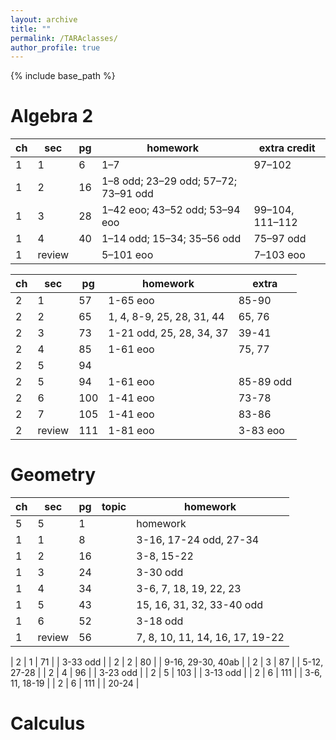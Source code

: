 ```yaml
---
layout: archive
title: ""
permalink: /TARAclasses/
author_profile: true
---
```


{% include base_path %}

# Algebra 2

| ch | sec    | pg | homework                             | extra credit    |
| -- | ------ | -- | ------------------------------------ | --------------- |
| 1  | 1      | 6  | 1–7                                  | 97–102          |
| 1  | 2      | 16 | 1–8 odd; 23–29 odd; 57–72; 73–91 odd |                 |
| 1  | 3      | 28 | 1–42 eoo; 43–52 odd; 53–94 eoo       | 99–104, 111–112 |
| 1  | 4      | 40 | 1–14 odd; 15–34; 35–56 odd           | 75–97 odd       |
| 1  | review |    | 5–101 eoo                            | 7–103 eoo       |

| ch | sec    | pg  | homework                        | extra         |
| -- | ------ | --- | ------------------------------- | ------------- |
| 2  | 1      | 57  | 1-65 eoo                        | 85-90         |
| 2  | 2      | 65  | 1, 4, 8-9, 25, 28, 31, 44       | 65, 76        |
| 2  | 3      | 73  | 1-21 odd, 25, 28, 34, 37        | 39-41         |
| 2  | 4      | 85  | 1-61 eoo                        | 75, 77        |
| 2  | 5      | 94  |                                 |               |
| 2  | 5      | 94  |  1-61 eoo                       | 85-89 odd     |
| 2  | 6      | 100 |  1-41 eoo                       | 73-78         |
| 2  | 7      | 105 |  1-41 eoo                       | 83-86         |
| 2  | review | 111 |  1-81 eoo                       | 3-83 eoo      |


# Geometry

| ch | sec    | pg  | topic | homework                                |
|----|--------|-----|-------|-----------------------------------------|
| 5  | 5      | 1   |       | homework                                |
| 1  | 1      | 8   |       | 3-16, 17-24 odd, 27-34                  |
| 1  | 2      | 16  |       | 3-8, 15-22                              |
| 1  | 3      | 24  |       | 3-30 odd                                |
| 1  | 4      | 34  |       | 3-6, 7, 18, 19, 22, 23                  |
| 1  | 5      | 43  |       | 15, 16, 31, 32, 33-40 odd               |
| 1  | 6      | 52  |       | 3-18 odd                                |
| 1  | review | 56  |       | 7, 8, 10, 11, 14, 16, 17, 19-22         |

| 2  | 1      | 71  |       | 3-33 odd                                |
| 2  | 2      | 80  |       | 9-16, 29-30, 40ab                       |
| 2  | 3      | 87  |       | 5-12, 27-28                             |
| 2  | 4      | 96  |       | 3-23 odd                                |
| 2  | 5      | 103 |       | 3-13 odd                                |
| 2  | 6      | 111 |       | 3-6, 11, 18-19                          |
| 2  | 6      | 111 |       | 20-24                                   |





# Calculus
